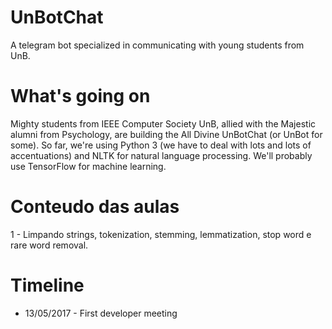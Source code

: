 # UnBotChat
A telegram bot specialized in communicating with young students from UnB.

# What's going on

Mighty students from IEEE Computer Society UnB, allied with the Majestic alumni from Psychology, are building the All Divine UnBotChat (or UnBot for some). So far, we're using Python 3 (we have to deal with lots and lots of accentuations) and NLTK for natural language processing. We'll probably use TensorFlow for machine learning.

# Conteudo das aulas

1 - Limpando strings, tokenization, stemming, lemmatization, stop word e rare word removal. 

# Timeline

- 13/05/2017 - First developer meeting
